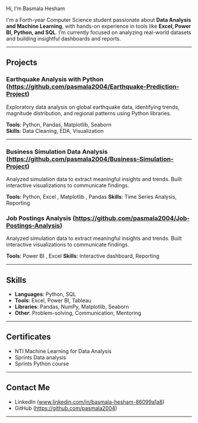 Hi, I’m Basmala Hesham

I'm a Forth-year Computer Science student passionate about **Data Analysis and Machine Learning**,
with hands-on experience in tools like **Excel, Power BI, Python, and SQL**.
I’m currently focused on analyzing real-world datasets and building insightful dashboards and reports.

---

## Projects

### Earthquake Analysis with Python (https://github.com/pasmala2004/Earthquake-Prediction-Project)
Exploratory data analysis on global earthquake data, identifying trends, magnitude distribution, and regional patterns using Python libraries.

**Tools**: Python, Pandas, Matplotlib, Seaborn  
**Skills**: Data Cleaning, EDA, Visualization

---

### Business Simulation Data Analysis (https://github.com/pasmala2004/Business-Simulation-Project)
Analyzed simulation data to extract meaningful insights and trends. Built interactive visualizations to communicate findings.

**Tools**: Python, Excel , Matplotlib , Pandas
**Skills**: Time Series Analysis, Reporting

### Job Postings Analysis (https://github.com/pasmala2004/Job-Postings-Analysis)
Analyzed simulation data to extract meaningful insights and trends. Built interactive visualizations to communicate findings.

**Tools**: Power BI , Excel
**Skills**: Interactive dashboard, Reporting

---

## Skills

- **Languages**: Python, SQL  
- **Tools**: Excel, Power BI, Tableau  
- **Libraries**: Pandas, NumPy, Matplotlib, Seaborn  
- **Other**: Problem-solving, Communication, Mentoring

---

## Certificates

- NTI Machine Learning for Data Analysis
- Sprints Data analysis 
- Sprints Python course

---

## Contact Me

- LinkedIn (www.linkedin.com/in/basmala-hesham-86099a1a8)  
- GitHub (https://github.com/pasmala2004)  

---
